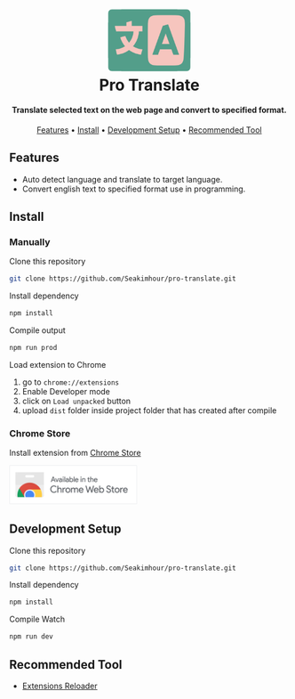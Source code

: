 <h1 align="center">
  <br>
  <a href="https://seakimhour.github.io/pro-translate"><img src="src\assets\icons\450.png" alt="Pro Translate" width="150"></a>
  <br>Pro Translate<br>
</h1>

<h4 align="center">Translate selected text on the web page and convert to specified format.</h4>

<p align="center">
  <a href="#features">Features</a> •
  <a href="#install">Install</a> •
  <a href="#development-setup">Development Setup</a> •
  <a href="#recommended-tool">Recommended Tool</a>
</p>

## Features

- Auto detect language and translate to target language.
- Convert english text to specified format use in programming.

## Install

### Manually

Clone this repository
```sh
git clone https://github.com/Seakimhour/pro-translate.git
```

Install dependency
```sh
npm install
```

Compile output
```sh
npm run prod
```

Load extension to Chrome
1. go to `chrome://extensions`
2. Enable Developer mode
3. click on `Load unpacked` button
4. upload `dist` folder inside project folder that has created after compile

### Chrome Store

Install extension from [Chrome Store](https://chrome.google.com/webstore/detail/pro-translate/ggbiakgkfnpekepnjlocbbhmlcbfmfai)

<a href="https://chrome.google.com/webstore/detail/pro-translate/ggbiakgkfnpekepnjlocbbhmlcbfmfai"><img src="src\img\chrome-store-border.png" alt="Chrome Store" width="230"></a>

## Development Setup

Clone this repository
```sh
git clone https://github.com/Seakimhour/pro-translate.git
```

Install dependency
```sh
npm install
```

Compile Watch
```sh
npm run dev
```

## Recommended Tool
- [Extensions Reloader](https://chrome.google.com/webstore/detail/extensions-reloader/fimgfedafeadlieiabdeeaodndnlbhid)
